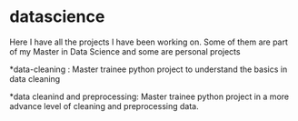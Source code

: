 # datascience
Here I have all the projects I have been working on. Some of them are part of my Master in Data Science and some are personal projects

*data-cleaning : Master trainee python project to understand the basics in data cleaning

*data cleanind and preprocessing: Master trainee python project in a more advance level of cleaning and preprocessing data.
